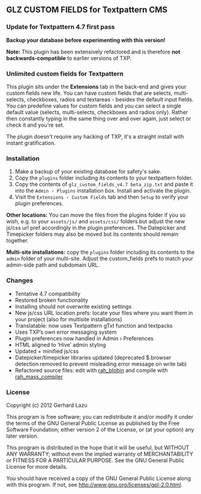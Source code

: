 ## GLZ CUSTOM FIELDS for Textpattern CMS

### Update for Textpattern 4.7 first pass

**Backup your database before experimenting with this version!**

**Note:** This plugin has been extensively refactored and is therefore
**not backwards-compatible** to earlier versions of TXP.

### Unlimited custom fields for Textpattern

This plugin sits under the **Extensions** tab in the back-end and gives
your custom fields new life. You can have custom fields that are selects,
multi-selects, checkboxes, radios and textareas - besides the default
input fields. You can predefine values for custom fields and you can
select a single default value (selects, multi-selects, checkboxes
and radios only). Rather then constantly typing in the same thing over
and over again, just select or check it and you're set.

The plugin doesn't require any hacking of TXP, it's a straight install
with instant gratification.

### Installation

1. Make a backup of your existing database for safety's sake.
2. Copy the `plugins` folder including its contents to your textpattern folder.
3. Copy the contents of `glz_custom_fields_v4.7 beta_zip.txt` and paste it into the `Admin › Plugins` installation box. Install and activate the plugin.
4. Visit the `Extensions › Custom Fields` tab and then `Setup` to verify your plugin preferences.

**Other locations:** You can move the files from the plugins folder if you so wish, e.g. to your `assets/js/` and `assets/css/` folders but adjust the new js/css url pref accordingly in the plugin preferences. The Datepicker and Timepicker folders may also be moved but its contents should remain together.

**Multi-site installations:** copy the `plugins` folder including its contents to the `admin` folder of your multi-site. Adjust the custom_fields prefs to match your admin-side path and subdomain URL.

### Changes

- Tentative 4.7 compatibility
- Restored broken functionality
- Installing should not overwrite existing settings
- New js/css URL location prefs: locate your files where you want them in your project (also for multisite installations)
- Translatable: now uses Textpattern gTxt function and textpacks
- Uses TXP’s own error messaging system
- Plugin preferences now handled in Admin › Preferences
- HTML aligned to ‘Hive’ admin styling
- Updated + minified js/css
- Datepicker/timepicker libraries updated (deprecated $.browser detection removed to prevent misleading error message on write tab)
- Refactored source files: edit with [rah_blobin](https://github.com/jools-r/rah_blobin) and compile with [rah_mass_compiler](https://github.com/gocom/MassPlugCompiler)


### License

Copyright (c) 2012 Gerhard Lazu

This program is free software; you can redistribute it and/or
modify it under the terms of the GNU General Public License
as published by the Free Software Foundation; either version 2
of the License, or (at your option) any later version.

This program is distributed in the hope that it will be useful,
but WITHOUT ANY WARRANTY; without even the implied warranty of
MERCHANTABILITY or FITNESS FOR A PARTICULAR PURPOSE.  See the
GNU General Public License for more details.

You should have received a copy of the GNU General Public License
along with this program.  If not, see <http://www.gnu.org/licenses/gpl-2.0.html>.
